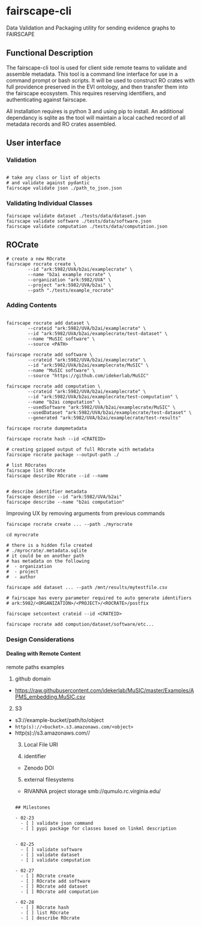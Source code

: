 # fairscape-cli
Data Validation and Packaging utility for sending evidence graphs to FAIRSCAPE

## Functional Description

The fairscape-cli tool is used for client side remote teams to validate and assemble
metadata. 
This tool is a command line interface for use in a command prompt or bash scripts.
It will be used to construct RO crates with full providence preserved in the EVI ontology,
and then transfer them into the fairscape ecosystem.
This requires reserving identifiers, and authenticating against fairscape.

All installation requires is python 3 and using pip to install.
An additional dependancy is sqlite as the tool will maintain a local cached record 
of all metadata records and RO crates assembled.

## User interface

### Validation
```

# take any class or list of objects
# and validate against pydantic
fairscape validate json ./path_to_json.json
```


### Validating Individual Classes
```
fairscape validate dataset ./tests/data/dataset.json
fairscape validate software ./tests/data/software.json
fairscape validate computation ./tests/data/computation.json
```

## ROCrate
```
# create a new ROcrate
fairscape rocrate create \
        --id "ark:5982/UVA/b2ai/examplecrate" \
        --name "b2ai example rocrate" \
        --organization "ark:5982/UVA" \
        --project "ark:5982/UVA/b2ai" \
        --path "./tests/example_rocrate"

```

### Adding Contents 

```

fairscape rocrate add dataset \
        --crateid "ark:5982/UVA/b2ai/examplecrate" \
        --id "ark:5982/UVA/b2ai/examplecrate/test-dataset" \
        --name "MuSIC software" \
        --source <PATH>

fairscape rocrate add software \
        --crateid "ark:5982/UVA/b2ai/examplecrate" \
        --id "ark:5982/UVA/b2ai/examplecrate/MuSIC" \
        --name "MuSIC software" \
        --source "https://github.com/idekerlab/MuSIC" 

fairscape rocrate add computation \
        --crateid "ark:5982/UVA/b2ai/examplecrate" \
        --id "ark:5982/UVA/b2ai/examplecrate/test-computation" \
        --name "b2ai computation" \
        --usedSoftware "ark:5982/UVA/b2ai/examplecrate/MuSIC" \
        --usedDataset "ark:5982/UVA/b2ai/examplecrate/test-dataset" \
        --generated "ark:5982/UVA/b2ai/examplecrate/test-results"

fairscape rocrate dumpmetadata

fairscape rocrate hash --id <CRATEID>

# creating gzipped output of full ROcrate with metadata
fairscape rocrate package --output-path ./

# list ROcrates
fairscape list ROcrate
fairscape describe ROcrate --id --name


# describe identifier metadata
fairscape describe --id "ark:5982/UVA/b2ai"
fairscape describe --name "b2ai computation"
```

Improving UX by removing arguments from previous commands

```
fairscape rocrate create ... --path ./myrocrate

cd myrocrate

# there is a hidden file created
# ./myrocrate/.metadata.sqlite
# it could be on another path
# has metadata on the following
#  - organization
#  - project
#  - author

fairscape add dataset ... --path /mnt/results/mytestfile.csv

# fairscape has every parameter required to auto generate identifiers
# ark:5982/<ORGANIZATION>/<PROJECT>/<ROCRATE>/postfix

fairscape setcontext crateid --id <CRATEID>

fairscape rocrate add compution/dataset/software/etc... 
```

### Design Considerations

#### Dealing with Remote Content

remote paths examples
1. github domain
  - https://raw.githubusercontent.com/idekerlab/MuSIC/master/Examples/APMS_embedding.MuSIC.csv

2. S3
- s3://example-bucket/path/to/object
- `http(s)://<bucket>.s3.amazonaws.com/<object>`
- http(s)://s3.amazonaws.com/<bucket>/<object>

3. Local File URI

4. identifier
- Zenodo DOI

5. external filesystems 
- RIVANNA project storage smb://qumulo.rc.virginia.edu/
```

## Milestones

- 02-23
  - [ ] validate json command
  - [ ] pypi package for classes based on linkml description


- 02-25
  - [ ] validate software
  - [ ] validate dataset
  - [ ] validate computation

- 02-27
  - [ ] ROcrate create
  - [ ] ROcrate add software
  - [ ] ROcrate add dataset
  - [ ] ROcrate add computation

- 02-28
  - [ ] ROcrate hash
  - [ ] list ROcrate
  - [ ] describe ROcrate
